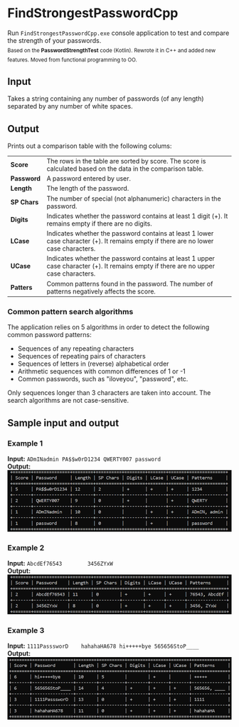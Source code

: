 # FindStrongestPasswordCpp
Run `FindStrongestPasswordCpp.exe` console application to test and compare the strength of your passwords. <br />
<sub> Based on the **PasswordStrengthTest** code (Kotlin). Rewrote it in C++ and added new features. Moved from functional programming to OO. </sub>
## Input
Takes a string containing any number of passwords (of any length) separated by any number of white spaces.
## Output
Prints out a comparison table with the following colums:

<table>
  <tr>
    <td> <b>Score</b> </td>
    <td>The rows in the table are sorted by score. The score is calculated based on the data in the comparison table.</td>
  </tr>
  
  <tr>
    <td><b>Password</b></td>
    <td>A password entered by user. </td>
  </tr>
  
  <tr>
    <td><b>Length</b></td>
    <td>The length of the password.</td>
  </tr>

  <tr>
    <td><b>SP Chars</b></td>
    <td>The number of special (not alphanumeric) characters in the password.</td>
  </tr>

  <tr>
    <td><b>Digits</b></td>
    <td>Indicates whether the password contains at least 1 digit (+). It remains empty if there are no digits.</td>
  </tr>

  <tr>
    <td><b>LCase</b></td>
    <td>Indicates whether the password contains at least 1 lower case character (+). It remains empty if there are no lower case characters.</td>
  </tr>

  <tr>
    <td><b>UCase</b></td>
    <td>Indicates whether the password contains at least 1 upper case character (+). It remains empty if there are no upper case characters.</td>
  </tr>

  <tr>
    <td><b>Patters</b></td>
    <td>Common patterns found in the password. The number of patterns negatively affects the score.</td>
  </tr>
  
</table>

### Common pattern search algorithms
The application relies on 5 algorithms in order to detect the following common password patterns:
* Sequences of any repeating characters
* Sequences of repeating pairs of characters
* Sequences of letters in (reverse) alphabetical order
* Arithmetic sequences with common differences of 1 or -1
* Common passwords, such as "iloveyou", "password", etc.
  
Only sequences longer than 3 characters are taken into account. The search algorithms are not case-sensitive.
## Sample input and output
### Example 1
**Input:** `ADmINadmin PA$$w0rD1234 QWERTY007 password`<br />
**Output:**<br />
![Comparison table 1](/readme_img/table1.jpg)
### Example 2
**Input:** `AbcdEf76543        3456ZYxW   `<br />
**Output:**<br />
![Comparison table 1](/readme_img/table2.jpg)
### Example 3
**Input:** `1111PasssworD    hahahaHA678 hi+++++bye 565656StoP____ `<br />
**Output:**<br />
![Comparison table 3](/readme_img/table3.jpg)
